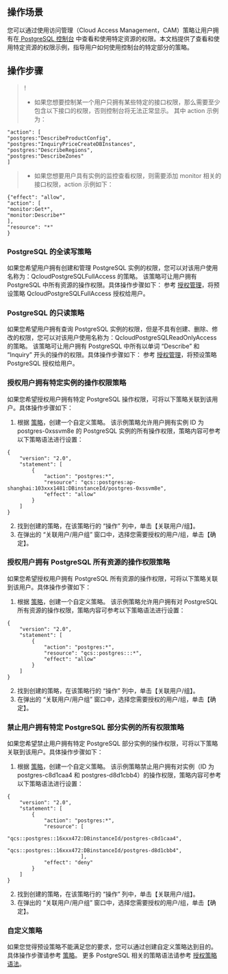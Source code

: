 ## 操作场景
您可以通过使用访问管理（Cloud Access Management，CAM）策略让用户拥有在[ PostgreSQL 控制台](https://console.cloud.tencent.com/postgres) 中查看和使用特定资源的权限。本文档提供了查看和使用特定资源的权限示例，指导用户如何使用控制台的特定部分的策略。


## 操作步骤
>!
>- 如果您想要控制某一个用户只拥有某些特定的接口权限，那么需要至少包含以下接口的权限，否则控制台将无法正常显示。
其中 action 示例为：
```
"action": [
"postgres:"DescribeProductConfig",
"postgres:"InquiryPriceCreateDBInstances",
"postgres:"DescribeRegions",
"postgres:"DescribeZones"
]
```
>- 如果您想要用户具有实例的监控查看权限，则需要添加 monitor 相关的接口权限，action 示例如下：
```
{"effect": "allow",
"action": [
"monitor:Get*",
"monitor:Describe*"
],
"resource": "*"
}
```

### PostgreSQL 的全读写策略
如果您希望用户拥有创建和管理 PostgreSQL 实例的权限，您可以对该用户使用名称为：QcloudPostgreSQLFullAccess 的策略。
该策略可让用户拥有 PostgreSQL 中所有资源的操作权限。具体操作步骤如下：
参考 [授权管理](https://intl.cloud.tencent.com/document/product/598/10602)，将预设策略 QcloudPostgreSQLFullAccess 授权给用户。

### PostgreSQL 的只读策略
如果您希望用户拥有查询 PostgreSQL 实例的权限，但是不具有创建、删除、修改的权限，您可以对该用户使用名称为：QcloudPostgreSQLReadOnlyAccess 的策略。
该策略可让用户拥有 PostgreSQL 中所有以单词 “Describe” 和 “Inquiry” 开头的操作的权限。具体操作步骤如下：
参考 [授权管理](https://intl.cloud.tencent.com/document/product/598/10602)，将预设策略 PostgreSQL 授权给用户。

### 授权用户拥有特定实例的操作权限策略
如果您希望授权用户拥有特定 PostgreSQL 操作权限，可将以下策略关联到该用户。具体操作步骤如下：
1. 根据 [策略](https://intl.cloud.tencent.com/document/product/598/10601)，创建一个自定义策略。
   该示例策略允许用户拥有实例 ID 为 postgres-0xssvm8e 的 PostgreSQL 实例的所有操作权限，策略内容可参考以下策略语法进行设置：
```
{
    "version": "2.0",
    "statement": [
        {
            "action": "postgres:*",
            "resource": "qcs::postgres:ap-shanghai:103xxx1481:DBinstanceId/postgres-0xssvm8e",
            "effect": "allow"
        }
    ]
}
```
2. 找到创建的策略，在该策略行的 “操作” 列中，单击【关联用户/组】。
3. 在弹出的 “关联用户/用户组” 窗口中，选择您需要授权的用户/组，单击【确定】。


### 授权用户拥有 PostgreSQL 所有资源的操作权限策略
如果您希望授权用户拥有 PostgreSQL 所有资源的操作权限，可将以下策略关联到该用户。具体操作步骤如下：
1. 根据 [策略](https://intl.cloud.tencent.com/document/product/598/10601)，创建一个自定义策略。
   该示例策略允许用户拥有对 PostgreSQL 所有资源的操作权限，策略内容可参考以下策略语法进行设置：
```
{
    "version": "2.0",
    "statement": [
        {
            "action": "postgres:*",
            "resource": "qcs::postgres:::*",
            "effect": "allow"
        }
    ]
}
```
2. 找到创建的策略，在该策略行的 “操作” 列中，单击【关联用户/组】。
3. 在弹出的 “关联用户/用户组” 窗口中，选择您需要授权的用户/组，单击【确定】。


### 禁止用户拥有特定 PostgreSQL 部分实例的所有权限策略
如果您希望禁止用户拥有特定 PostgreSQL 部分实例的操作权限，可将以下策略关联到该用户。具体操作步骤如下：
1. 根据 [策略](https://intl.cloud.tencent.com/document/product/598/10601)，创建一个自定义策略。
   该示例策略禁止用户拥有对实例（ID 为 postgres-c8d1caa4 和 postgres-d8d1cbb4）的操作权限，策略内容可参考以下策略语法进行设置：
```
{
    "version": "2.0",
    "statement": [
        {
            "action": "postgres:*",
            "resource": [
						"qcs::postgres::16xxx472:DBinstanceId/postgres-c8d1caa4",
						"qcs::postgres::16xxx472:DBinstanceId/postgres-d8d1cbb4",
						],
            "effect": "deny"
        }
    ]
}
```
2. 找到创建的策略，在该策略行的 “操作” 列中，单击【关联用户/组】。
3. 在弹出的 “关联用户/用户组” 窗口中，选择您需要授权的用户/组，单击【确定】。

<span id="CAMCustomPolicy"></span>
### 自定义策略
如果您觉得预设策略不能满足您的要求，您可以通过创建自定义策略达到目的。
具体操作步骤请参考 [策略](https://intl.cloud.tencent.com/document/product/598/10601)。
更多 PostgreSQL 相关的策略语法请参考 [授权策略语法](https://intl.cloud.tencent.com/document/product/409/38835)。

